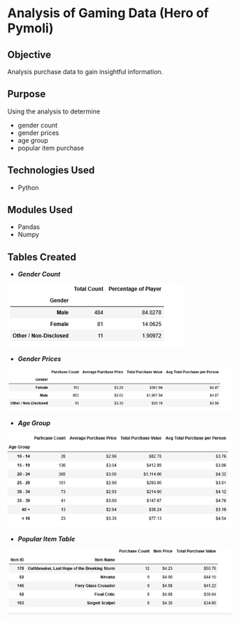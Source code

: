# Analysis of Gaming Data (Hero of Pymoli)

## Objective

Analysis purchase data to gain insightful information.

## Purpose

Using the analysis to determine
- gender count
- gender prices
- age group
- popular item purchase

## Technologies Used

- Python

## Modules Used

- Pandas
- Numpy

## Tables Created

- ***Gender Count***
<img src="https://github.com/ktung1189/Analysis_of_Gaming_Data-Heros_of_Pymoli-/blob/master/Resources/Gender_Table.PNG" alt='gender count'>

- ***Gender Prices***
<img src="https://github.com/ktung1189/Analysis_of_Gaming_Data-Heros_of_Pymoli-/blob/master/Resources/Gender_Prices.PNG" alt='gender prices'>

- ***Age Group***
<img src="https://github.com/ktung1189/Analysis_of_Gaming_Data-Heros_of_Pymoli-/blob/master/Resources/Age_Group.PNG" alt='age group'>

- ***Popular Item Table***
<img src="https://github.com/ktung1189/Analysis_of_Gaming_Data-Heros_of_Pymoli-/blob/master/Resources/Popular_Item.PNG" alt='profitability table'>
